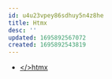 ```yaml
---
id: u4u23vpey86sdhuy5n4z8he
title: Htmx
desc: ''
updated: 1695892567072
created: 1695892543819
---
```


* [</>htmx](https://htmx.org/attributes/hx-trigger/)
